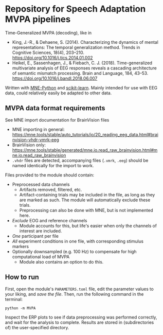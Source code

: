# Repository for Speech Adaptation MVPA pipelines

Time-Generalized MVPA (decoding), like in
-  King, J.-R., & Dehaene, S. (2014). Characterizing the dynamics of mental representations: The temporal generalization method. Trends in Cognitive Sciences, 18(4), 203–210. https://doi.org/10.1016/j.tics.2014.01.002
- Heikel, E., Sassenhagen, J., & Fiebach, C. J. (2018). Time-generalized multivariate analysis of EEG responses reveals a cascading architecture of semantic mismatch processing. Brain and Language, 184, 43–53. https://doi.org/10.1016/j.bandl.2018.06.007

Written with [MNE-Python](https://mne.tools/stable/index.html "https://mne.tools/stable/index.html") and [scikit-learn](https://scikit-learn.org/stable/index.html "https://scikit-learn.org/stable/index.html"). Mainly intended for use with EEG data, could relatively easily be adapted to other data.

## MVPA data format requirements

See MNE import documentation for BrainVision files
- MNE importing in general: https://mne.tools/stable/auto_tutorials/io/20_reading_eeg_data.html#brainvision-vhdr-vmrk-eeg
- BrainVision only: https://mne.tools/stable/generated/mne.io.read_raw_brainvision.html#mne.io.read_raw_brainvision
- ```.vhdr``` files are detected, accompanying files (```.vmrk```, ```.eeg```) should be named identically for the import to work.

Files provided to the module should contain:
- Preprocessed data channels
  - Artifacts removed, filtered, etc.
  - Artifact-containing trials may be included in the file, as long as they are marked as such. The module will automatically exclude these trials.
  - Preprocessing can also be done with MNE, but is not implemented here.
- *Exclude* EOG and reference channels
  - Module accounts for this, but life's easier when only the channels of interest are included.
- *One* participant per file
- *All* experiment conditions in one file, with corresponding stimulus markers
- Optionally downsampled (e.g. 100 Hz) to compensate for high computational load of MVPA
  - Module also contains an option to do this.

## How to run

First, open the module's ```PARAMETERS.toml``` file, edit the parameter values to your liking, and *save the file*. Then, run the following command in the terminal:

```unix
python -m MVPA
```

Inspect the ERP plots to see if data preprocessing was performed correctly, and wait for the analysis to complete. Results are stored in (subdirectories of) the user-specified directory.